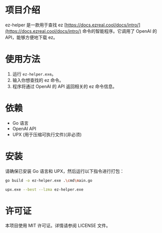 # 项目介绍
ez-helper 是一款用于查找 ez [https://docs.ezreal.cool/docs/intro/](https://docs.ezreal.cool/docs/intro/) 命令的智能程序。它调用了 OpenAI 的 API，能够方便地下载 ez。

# 使用方法
1. 运行 `ez-helper.exe`。
2. 输入你想查找的 ez 命令。
3. 程序将通过 OpenAI 的 API 返回相关的 ez 命令信息。

# 依赖
- Go 语言
- OpenAI API
- UPX (用于压缩可执行文件)(非必须)

# 安装
请确保已安装 Go 语言和 UPX，然后运行以下指令进行打包：
```sh
go build -o ez-helper.exe .\cmd\main.go

upx.exe --best --lzma ez-helper.exe
```

# 许可证
本项目使用 MIT 许可证。详情请参阅 LICENSE 文件。
























